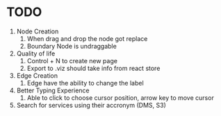 # TODO

1. Node Creation
   1. When drag and drop the node got replace
   2. Boundary Node is undraggable
2. Quality of life
   1. Control + N to create new page
   2. Export to .viz should take info from react store
3. Edge Creation
   1. Edge have the ability to change the label
4. Better Typing Experience
   1. Able to click to choose cursor position, arrow key to move cursor
5. Search for services using their accronym (DMS, S3)
